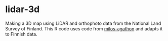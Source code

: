 # lidar-3d
Making a 3D map using LiDAR and orthophoto data from the National Land Survey of Finland.
This R code uses code from [milos-agathon](https://github.com/milos-agathon/make-your-3d-city#make-your-3d-city) and adapts it to Finnish data.

